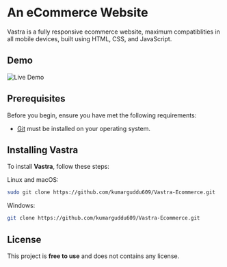 # An eCommerce Website

Vastra is a fully responsive ecommerce website, maximum compatiblities in all mobile devices, built using HTML, CSS, and JavaScript.

## Demo

![Live Demo](https://kumarguddu609.github.io/Vastra-Ecommerce/)

## Prerequisites

Before you begin, ensure you have met the following requirements:

- [Git](https://git-scm.com/downloads "Download Git") must be installed on your operating system.

## Installing Vastra

To install **Vastra**, follow these steps:

Linux and macOS:

```bash
sudo git clone https://github.com/kumarguddu609/Vastra-Ecommerce.git
```

Windows:

```bash
git clone https://github.com/kumarguddu609/Vastra-Ecommerce.git
```

## License

This project is **free to use** and does not contains any license.

